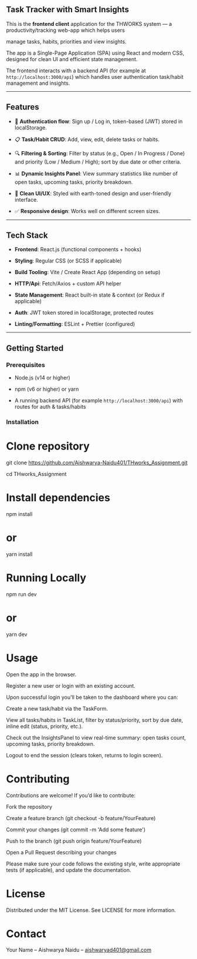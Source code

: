 ## Task Tracker with Smart Insights

This is the **frontend client** application for the THWORKS system — a productivity/tracking web-app which helps users 

manage tasks, habits, priorities and view insights.  

The app is a Single-Page Application (SPA) using React and modern CSS, designed for clean UI and efficient state management.

The frontend interacts with a backend API (for example at `http://localhost:3000/api`) which handles user authentication task/habit management and insights.

---

## Features  

- 🔐 **Authentication flow**: Sign up / Log in, token-based (JWT) stored in localStorage.  

- 📋 **Task/Habit CRUD**: Add, view, edit, delete tasks or habits.  

- 🔍 **Filtering & Sorting**: Filter by status (e.g., Open / In Progress / Done) and priority (Low / Medium / High); sort by due date or other criteria.  

- 📊 **Dynamic Insights Panel**: View summary statistics like number of open tasks, upcoming tasks, priority breakdown.  

- 🎨 **Clean UI/UX**: Styled with earth-toned design and user-friendly interface.  

- ✅ **Responsive design**: Works well on different screen sizes.

---

## Tech Stack  

- **Frontend**: React.js (functional components + hooks)  

- **Styling**: Regular CSS (or SCSS if applicable)  

- **Build Tooling**: Vite / Create React App (depending on setup)  

- **HTTP/Api**: Fetch/Axios + custom API helper  

- **State Management**: React built-in state & context (or Redux if applicable)  

- **Auth**: JWT token stored in localStorage, protected routes  

- **Linting/Formatting**: ESLint + Prettier (configured)

---

## Getting Started  

### Prerequisites  

- Node.js (v14 or higher)  

- npm (v6 or higher) or yarn  

- A running backend API (for example `http://localhost:3000/api`) with routes for auth & tasks/habits  

### Installation  

# Clone repository

git clone https://github.com/Aishwarya-Naidu401/THworks_Assignment.git

cd THworks_Assignment

# Install dependencies

npm install

# or

yarn install

# Running Locally

npm run dev

# or

yarn dev

# Usage

Open the app in the browser.

Register a new user or login with an existing account.

Upon successful login you'll be taken to the dashboard where you can:

Create a new task/habit via the TaskForm.

View all tasks/habits in TaskList, filter by status/priority, sort by due date, inline edit (status, priority, etc.).

Check out the InsightsPanel to view real-time summary: open tasks count, upcoming tasks, priority breakdown.

Logout to end the session (clears token, returns to login screen).

# Contributing

Contributions are welcome! If you’d like to contribute:

Fork the repository

Create a feature branch (git checkout -b feature/YourFeature)

Commit your changes (git commit -m 'Add some feature')

Push to the branch (git push origin feature/YourFeature)

Open a Pull Request describing your changes

Please make sure your code follows the existing style, write appropriate tests (if applicable), and update the documentation.

# License

Distributed under the MIT License. See LICENSE for more information.

# Contact

Your Name – Aishwarya Naidu – aishwaryad401@gmail.com

